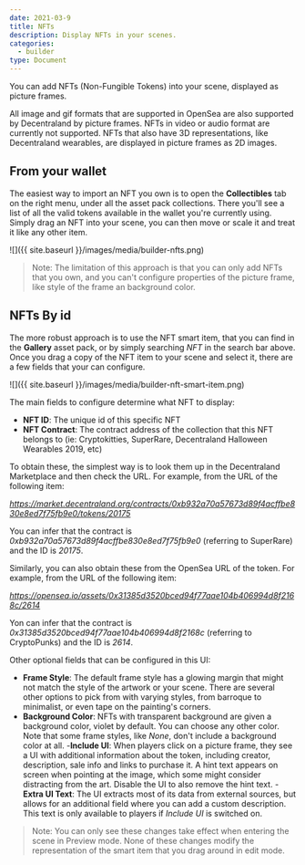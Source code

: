 ```yaml
---
date: 2021-03-9
title: NFTs
description: Display NFTs in your scenes.
categories:
  - builder
type: Document
---
```


You can add NFTs (Non-Fungible Tokens) into your scene, displayed as picture frames.

All image and gif formats that are supported in OpenSea are also supported by Decentraland by picture frames. NFTs in video or audio format are currently not supported. NFTs that also have 3D representations, like Decentraland wearables, are displayed in picture frames as 2D images.

## From your wallet

The easiest way to import an NFT you own is to open the **Collectibles** tab on the right menu, under all the asset pack collections. There you'll see a list of all the valid tokens available in the wallet you're currently using. Simply drag an NFT into your scene, you can then move or scale it and treat it like any other item.

![]({{ site.baseurl }}/images/media/builder-nfts.png)

> Note: The limitation of this approach is that you can only add NFTs that you own, and you can't configure properties of the picture frame, like style of the frame an background color.

## NFTs By id

The more robust approach is to use the NFT smart item, that you can find in the **Gallery** asset pack, or by simply searching _NFT_ in the search bar above. Once you drag a copy of the NFT item to your scene and select it, there are a few fields that your can configure.

![]({{ site.baseurl }}/images/media/builder-nft-smart-item.png)

The main fields to configure determine what NFT to display:

- **NFT ID**: The unique id of this specific NFT
- **NFT Contract**: The contract address of the collection that this NFT belongs to (ie: Cryptokitties, SuperRare, Decentraland Halloween Wearables 2019, etc)

To obtain these, the simplest way is to look them up in the Decentraland Marketplace and then check the URL. For example, from the URL of the following item:

_https://market.decentraland.org/contracts/0xb932a70a57673d89f4acffbe830e8ed7f75fb9e0/tokens/20175_

You can infer that the contract is _0xb932a70a57673d89f4acffbe830e8ed7f75fb9e0_ (referring to SuperRare) and the ID is _20175_.

Similarly, you can also obtain these from the OpenSea URL of the token. For example, from the URL of the following item:

_https://opensea.io/assets/0x31385d3520bced94f77aae104b406994d8f2168c/2614_

Yon can infer that the contract is _0x31385d3520bced94f77aae104b406994d8f2168c_ (referring to CryptoPunks) and the ID is _2614_.

Other optional fields that can be configured in this UI:

- **Frame Style**: The default frame style has a glowing margin that might not match the style of the artwork or your scene. There are several other options to pick from with varying styles, from barroque to minimalist, or even tape on the painting's corners.
- **Background Color**: NFTs with transparent background are given a background color, violet by default. You can choose any other color. Note that some frame styles, like _None_, don't include a background color at all. -**Include UI**: When players click on a picture frame, they see a UI with additional information about the token, including creator, description, sale info and links to purchase it. A hint text appears on screen when pointing at the image, which some might consider distracting from the art. Disable the UI to also remove the hint text. -**Extra UI Text**: The UI extracts most of its data from external sources, but allows for an additional field where you can add a custom description. This text is only available to players if _Include UI_ is switched on.

> Note: You can only see these changes take effect when entering the scene in Preview mode. None of these changes modify the representation of the smart item that you drag around in edit mode.
